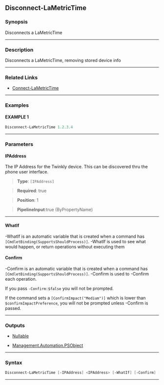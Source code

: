 Disconnect-LaMetricTime
-----------------------
### Synopsis
Disconnects a LaMetricTime

---
### Description

Disconnects a LaMetricTime, removing stored device info

---
### Related Links
* [Connect-LaMetricTime](Connect-LaMetricTime.md)



---
### Examples
#### EXAMPLE 1
```PowerShell
Disconnect-LaMetricTime 1.2.3.4
```

---
### Parameters
#### **IPAddress**

The IP Address for the Twinkly device.  This can be discovered thru the phone user interface.



> **Type**: ```[IPAddress]```

> **Required**: true

> **Position**: 1

> **PipelineInput**:true (ByPropertyName)



---
#### **WhatIf**
-WhatIf is an automatic variable that is created when a command has ```[CmdletBinding(SupportsShouldProcess)]```.
-WhatIf is used to see what would happen, or return operations without executing them
#### **Confirm**
-Confirm is an automatic variable that is created when a command has ```[CmdletBinding(SupportsShouldProcess)]```.
-Confirm is used to -Confirm each operation.
    
If you pass ```-Confirm:$false``` you will not be prompted.
    
    
If the command sets a ```[ConfirmImpact("Medium")]``` which is lower than ```$confirmImpactPreference```, you will not be prompted unless -Confirm is passed.

---
### Outputs
* [Nullable](https://learn.microsoft.com/en-us/dotnet/api/System.Nullable)


* [Management.Automation.PSObject](https://learn.microsoft.com/en-us/dotnet/api/System.Management.Automation.PSObject)




---
### Syntax
```PowerShell
Disconnect-LaMetricTime [-IPAddress] <IPAddress> [-WhatIf] [-Confirm] [<CommonParameters>]
```
---

